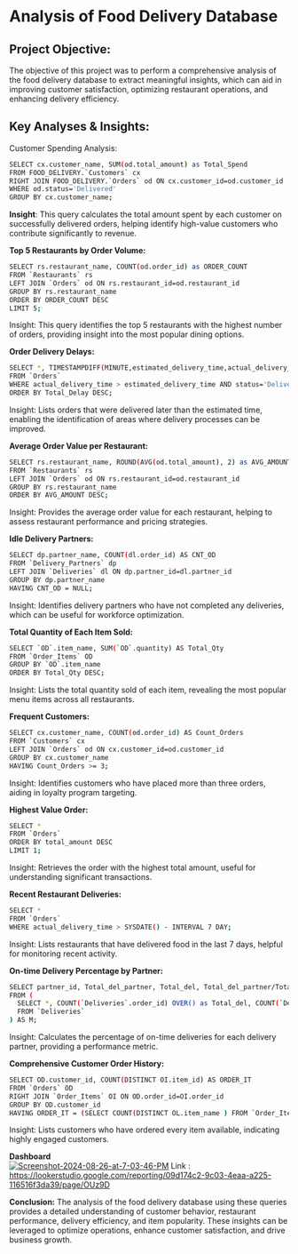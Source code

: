 
# Analysis of Food Delivery Database


## Project Objective:
The objective of this project was to perform a comprehensive analysis of the food delivery database to extract meaningful insights, which can aid in improving customer satisfaction, optimizing restaurant operations, and enhancing delivery efficiency.

## Key Analyses & Insights:
  Customer Spending Analysis: 
  ```bash
SELECT cx.customer_name, SUM(od.total_amount) as Total_Spend  
FROM FOOD_DELIVERY.`Customers` cx 
RIGHT JOIN FOOD_DELIVERY.`Orders` od ON cx.customer_id=od.customer_id 
WHERE od.status='Delivered'
GROUP BY cx.customer_name;
```
**Insight**: This query calculates the total amount spent by each customer on successfully delivered orders, helping identify high-value customers who contribute significantly to revenue.

**Top 5 Restaurants by Order Volume:**
```bash
SELECT rs.restaurant_name, COUNT(od.order_id) as ORDER_COUNT 
FROM `Restaurants` rs 
LEFT JOIN `Orders` od ON rs.restaurant_id=od.restaurant_id
GROUP BY rs.restaurant_name
ORDER BY ORDER_COUNT DESC
LIMIT 5;
```
Insight: This query identifies the top 5 restaurants with the highest number of orders, providing insight into the most popular dining options.

**Order Delivery Delays:**
```bash
SELECT *, TIMESTAMPDIFF(MINUTE,estimated_delivery_time,actual_delivery_time) as Total_Delay 
FROM `Orders` 
WHERE actual_delivery_time > estimated_delivery_time AND status='Delivered'
ORDER BY Total_Delay DESC;
```
Insight: Lists orders that were delivered later than the estimated time, enabling the identification of areas where delivery processes can be improved.

**Average Order Value per Restaurant:**
```bash
SELECT rs.restaurant_name, ROUND(AVG(od.total_amount), 2) as AVG_AMOUNT 
FROM `Restaurants` rs 
LEFT JOIN `Orders` od ON rs.restaurant_id=od.restaurant_id
GROUP BY rs.restaurant_name
ORDER BY AVG_AMOUNT DESC;
```
Insight: Provides the average order value for each restaurant, helping to assess restaurant performance and pricing strategies.

**Idle Delivery Partners:**
```bash
SELECT dp.partner_name, COUNT(dl.order_id) AS CNT_OD 
FROM `Delivery_Partners` dp 
LEFT JOIN `Deliveries` dl ON dp.partner_id=dl.partner_id
GROUP BY dp.partner_name
HAVING CNT_OD = NULL;
```
Insight: Identifies delivery partners who have not completed any deliveries, which can be useful for workforce optimization.

**Total Quantity of Each Item Sold:**
```bash
SELECT `OD`.item_name, SUM(`OD`.quantity) AS Total_Qty  
FROM `Order_Items` OD
GROUP BY `OD`.item_name
ORDER BY Total_Qty DESC;
```
Insight: Lists the total quantity sold of each item, revealing the most popular menu items across all restaurants.

**Frequent Customers:**
```bash
SELECT cx.customer_name, COUNT(od.order_id) AS Count_Orders 
FROM `Customers` cx 
LEFT JOIN `Orders` od ON cx.customer_id=od.customer_id
GROUP BY cx.customer_name
HAVING Count_Orders >= 3;
```
Insight: Identifies customers who have placed more than three orders, aiding in loyalty program targeting.

**Highest Value Order:**
```bash
SELECT * 
FROM `Orders`
ORDER BY total_amount DESC
LIMIT 1;
```
Insight: Retrieves the order with the highest total amount, useful for understanding significant transactions.

**Recent Restaurant Deliveries:**
```bash
SELECT * 
FROM `Orders` 
WHERE actual_delivery_time > SYSDATE() - INTERVAL 7 DAY;
```
Insight: Lists restaurants that have delivered food in the last 7 days, helpful for monitoring recent activity.

**On-time Delivery Percentage by Partner:**
```bash
SELECT partner_id, Total_del_partner, Total_del, Total_del_partner/Total_del*100 AS Percentage 
FROM (
  SELECT *, COUNT(`Deliveries`.order_id) OVER() as Total_del, COUNT(`Deliveries`.order_id) OVER(PARTITION BY partner_id) as Total_del_partner 
  FROM `Deliveries`
) AS M;
```
Insight: Calculates the percentage of on-time deliveries for each delivery partner, providing a performance metric.

**Comprehensive Customer Order History:**
```bash
SELECT OD.customer_id, COUNT(DISTINCT OI.item_id) AS ORDER_IT 
FROM `Orders` OD 
RIGHT JOIN `Order_Items` OI ON OD.order_id=OI.order_id
GROUP BY OD.customer_id
HAVING ORDER_IT = (SELECT COUNT(DISTINCT OL.item_name ) FROM `Order_Items` OL);
```
Insight: Lists customers who have ordered every item available, indicating highly engaged customers.

**Dashboard**
<br>
<a href="https://ibb.co/kQtxFxq"><img src="https://i.ibb.co/HnjVQVG/Screenshot-2024-08-26-at-7-03-46-PM.png" alt="Screenshot-2024-08-26-at-7-03-46-PM" border="0"></a>
Link : https://lookerstudio.google.com/reporting/09d174c2-9c03-4eaa-a225-116516f3da39/page/OUz9D


**Conclusion:** 
The analysis of the food delivery database using these queries provides a detailed understanding of customer behavior, restaurant performance, delivery efficiency, and item popularity. These insights can be leveraged to optimize operations, enhance customer satisfaction, and drive business growth. 

